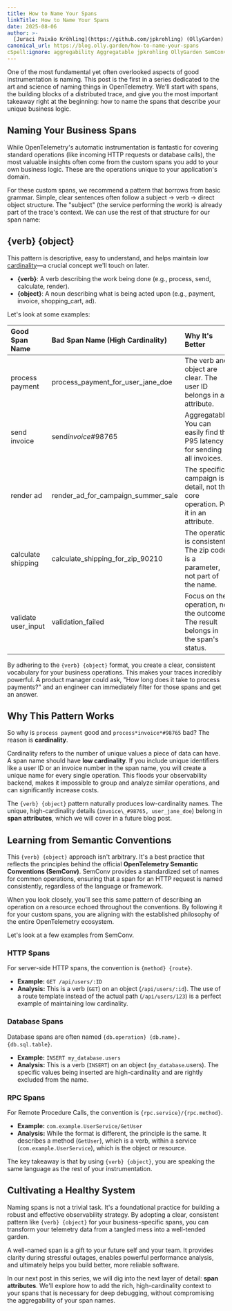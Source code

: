 ```yaml
---
title: How to Name Your Spans
linkTitle: How to Name Your Spans
date: 2025-08-06
author: >-
  [Juraci Paixão Kröhling](https://github.com/jpkrohling) (OllyGarden)
canonical_url: https://blog.olly.garden/how-to-name-your-spans
cSpell:ignore: aggregability Aggregatable jpkrohling OllyGarden SemConv
---
```


One of the most fundamental yet often overlooked aspects of good instrumentation
is naming. This post is the first in a series dedicated to the art and science
of naming things in OpenTelemetry. We'll start with spans, the building blocks
of a distributed trace, and give you the most important takeaway right at the
beginning: how to name the spans that describe your unique business logic.

## Naming Your Business Spans

While OpenTelemetry's automatic instrumentation is fantastic for covering
standard operations (like incoming HTTP requests or database calls), the most
valuable insights often come from the custom spans you add to your own business
logic. These are the operations unique to your application's domain.

For these custom spans, we recommend a pattern that borrows from basic grammar.
Simple, clear sentences often follow a subject -> verb -> direct object
structure. The "subject" (the service performing the work) is already part of
the trace's context. We can use the rest of that structure for our span name:

## {verb} {object}

This pattern is descriptive, easy to understand, and helps maintain low
[cardinality](/docs/concepts/glossary/#cardinality)—a crucial concept we'll
touch on later.

- **{verb}**: A verb describing the work being done (e.g., process, send,
  calculate, render).
- **{object}**: A noun describing what is being acted upon (e.g., payment,
  invoice, shopping_cart, ad).

Let's look at some examples:

| Good Span Name      | Bad Span Name (High Cardinality)   | Why It's Better                                                                    |
| :------------------ | :--------------------------------- | :--------------------------------------------------------------------------------- |
| process payment     | process_payment_for_user_jane_doe  | The verb and object are clear. The user ID belongs in an attribute.                |
| send invoice        | send*invoice*#98765                | Aggregatable. You can easily find the P95 latency for sending all invoices.        |
| render ad           | render_ad_for_campaign_summer_sale | The specific campaign is a detail, not the core operation. Put it in an attribute. |
| calculate shipping  | calculate_shipping_for_zip_90210   | The operation is consistent. The zip code is a parameter, not part of the name.    |
| validate user_input | validation_failed                  | Focus on the operation, not the outcome. The result belongs in the span's status.  |

By adhering to the `{verb} {object}` format, you create a clear, consistent
vocabulary for your business operations. This makes your traces incredibly
powerful. A product manager could ask, "How long does it take to process
payments?" and an engineer can immediately filter for those spans and get an
answer.

## Why This Pattern Works

So why is `process payment` good and `process*invoice*#98765` bad? The reason is
**cardinality**.

Cardinality refers to the number of unique values a piece of data can have. A
span name should have **low cardinality**. If you include unique identifiers
like a user ID or an invoice number in the span name, you will create a unique
name for every single operation. This floods your observability backend, makes
it impossible to group and analyze similar operations, and can significantly
increase costs.

The `{verb} {object}` pattern naturally produces low-cardinality names. The
unique, high-cardinality details (`invoice\_#98765, user_jane_doe`) belong in
**span attributes**, which we will cover in a future blog post.

## Learning from Semantic Conventions

This `{verb} {object}` approach isn't arbitrary. It's a best practice that
reflects the principles behind the official **OpenTelemetry Semantic Conventions
(SemConv)**. SemConv provides a standardized set of names for common operations,
ensuring that a span for an HTTP request is named consistently, regardless of
the language or framework.

When you look closely, you'll see this same pattern of describing an operation
on a resource echoed throughout the conventions. By following it for your custom
spans, you are aligning with the established philosophy of the entire
OpenTelemetry ecosystem.

Let's look at a few examples from SemConv.

### HTTP Spans

For server-side HTTP spans, the convention is `{method} {route}`.

- **Example:** `GET /api/users/:ID`
- **Analysis:** This is a verb (`GET`) on an object (`/api/users/:id`). The use
  of a route template instead of the actual path (`/api/users/123`) is a perfect
  example of maintaining low cardinality.

### Database Spans

Database spans are often named `{db.operation} {db.name}.{db.sql.table}`.

- **Example:** `INSERT my_database.users`
- **Analysis:** This is a verb (`INSERT`) on an object (`my_database`.users).
  The specific values being inserted are high-cardinality and are rightly
  excluded from the name.

### RPC Spans

For Remote Procedure Calls, the convention is `{rpc.service}/{rpc.method}`.

- **Example:** `com.example.UserService/GetUser`
- **Analysis:** While the format is different, the principle is the same. It
  describes a method (`GetUser`), which is a verb, within a service
  (`com.example.UserService`), which is the object or resource.

The key takeaway is that by using `{verb} {object}`, you are speaking the same
language as the rest of your instrumentation.

## Cultivating a Healthy System

Naming spans is not a trivial task. It's a foundational practice for building a
robust and effective observability strategy. By adopting a clear, consistent
pattern like `{verb} {object}` for your business-specific spans, you can
transform your telemetry data from a tangled mess into a well-tended garden.

A well-named span is a gift to your future self and your team. It provides
clarity during stressful outages, enables powerful performance analysis, and
ultimately helps you build better, more reliable software.

In our next post in this series, we will dig into the next layer of detail:
**span attributes**. We'll explore how to add the rich, high-cardinality context
to your spans that is necessary for deep debugging, without compromising the
aggregability of your span names.

